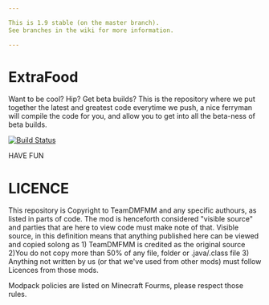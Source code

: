 ```yaml
---

This is 1.9 stable (on the master branch).
See branches in the wiki for more information.

---
```


ExtraFood
============
 Want to be cool? Hip? Get beta builds?
 This is the repository where we put together the latest and greatest code
 everytime we push, a nice ferryman will compile the code for you, and allow you to get into all the
 beta-ness of beta builds.
 
[![Build Status](https://drone.io/github.com/TeamDmfMM/Extra-Food/status.png)](https://drone.io/github.com/TeamDmfMM/Extra-Food/latest)
 
 HAVE FUN
 
 
 LICENCE
============
 This repository is Copyright to TeamDMFMM and any specific authours, as listed in parts of code. The mod is henceforth considered "visible source" and parties that are here to view code must make note of that. Visible source, in this definition means that anything published here can be viewed and copied solong as 1) TeamDMFMM is credited as the original source 2)You do not copy more than 50% of any file, folder or .java/.class file 3) Anything not written by us (or that we've used from other mods) must follow Licences from those mods.
 
 Modpack policies are listed on Minecraft Fourms, please respect those rules.


